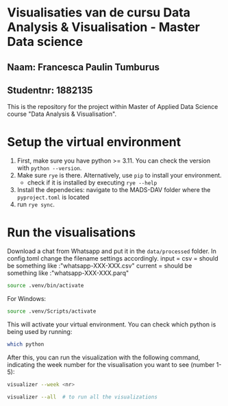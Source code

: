 # Visualisaties van de cursu Data Analysis & Visualisation - Master Data science
## Naam: Francesca Paulin Tumburus
## Studentnr: 1882135

This is the repository for the project within Master of Applied Data Science course "Data Analysis & Visualisation".


# Setup the virtual environment
1. First, make sure you have python >= 3.11. You can check the version with `python --version`.
2. Make sure `rye` is there. Alternatively, use `pip` to install your environment.
    - check if it is installed by executing `rye --help`
3. Install the dependecies: navigate to the MADS-DAV folder where the `pyproject.toml` is located 
4. run `rye sync`.


# Run the visualisations

Download a chat from Whatsapp and put it in the `data/processed` folder.
In config.toml change the filename settings accordingly. 
input = <name of the source file>
csv = <name of the csv file> should be something like :"whatsapp-XXX-XXX.csv"
current = <name of the parq file> should be something like :"whatsapp-XXX-XXX.parq"

```bash
source .venv/bin/activate
```
For Windows:

```bash
source .venv/Scripts/activate
```

This will activate your virtual environment.
You can check which python is being used by running:
```bash
which python
```

After this, you can run the visualization with the following command, indicating the week number for the visualisation you want to see (number 1-5):

```bash
visualizer --week <nr>
```

```bash
visualizer --all  # to run all the visualizations
```

